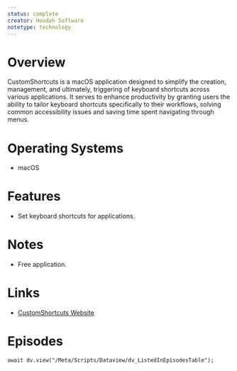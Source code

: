 ```yaml
---
status: complete
creator: Houdah Software
notetype: technology
---
```

# Overview  
CustomShortcuts is a macOS application designed to simplify the creation, management, and ultimately, triggering of keyboard shortcuts across various applications. It serves to enhance productivity by granting users the ability to tailor keyboard shortcuts specifically to their workflows, solving common accessibility issues and saving time spent navigating through menus.

# Operating Systems  
- macOS

# Features  
- Set keyboard shortcuts for applications.

# Notes  
- Free application.

# Links  
- [CustomShortcuts Website](https://www.houdah.com/customShortcuts/?lang=en)

# Episodes
```dataviewjs
await dv.view("/Meta/Scripts/Dataview/dv_ListedInEpisodesTable");
```
